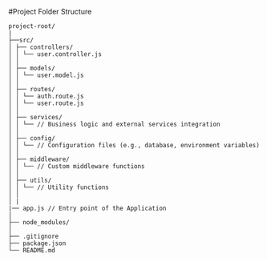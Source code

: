 #Project Folder Structure

    project-root/
    |
    ├──src/
    │ ├── controllers/
    │ │ └── user.controller.js
    │ │
    │ ├── models/
    │ │ └── user.model.js
    │ │
    │ ├── routes/
    │ │ └── auth.route.js
    │ │ └── user.route.js
    │ │
    │ ├── services/
    │ │ └── // Business logic and external services integration
    │ │
    │ ├── config/
    │ │ └── // Configuration files (e.g., database, environment variables)
    │ │
    │ ├── middleware/
    │ │ └── // Custom middleware functions
    │ │
    │ ├── utils/
    │ │ └── // Utility functions
    │ │
    │ |
    |── app.js // Entry point of the Application
    │
    ├── node_modules/
    │
    ├── .gitignore
    ├── package.json
    └── README.md


